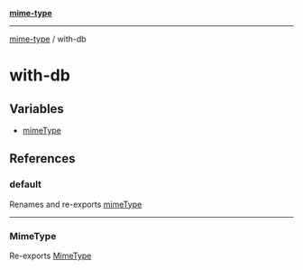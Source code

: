 [**mime-type**](../README.md)

***

[mime-type](../modules.md) / with-db

# with-db

## Variables

- [mimeType](variables/mimeType.md)

## References

### default

Renames and re-exports [mimeType](variables/mimeType.md)

***

### MimeType

Re-exports [MimeType](../index/classes/MimeType.md)
